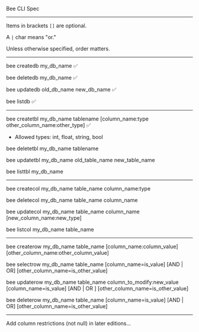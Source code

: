 Bee CLI Spec

------------------------

Items in brackets `[]` are optional.

A `|` char means "or."

Unless otherwise specified, order matters.

------------------------

bee createdb my_db_name ✅

bee deletedb my_db_name ✅

bee updatedb old_db_name new_db_name ✅

bee listdb ✅

------------------------

bee createtbl my_db_name tablename [column_name:type other_column_name:other_type] ✅
- Allowed types: int, float, string, bool

bee deletetbl my_db_name tablename

bee updatetbl my_db_name old_table_name new_table_name

bee listtbl my_db_name

------------------------

bee createcol my_db_name table_name column_name:type

bee deletecol my_db_name table_name column_name

bee updatecol my_db_name table_name column_name [new_column_name:new_type]

bee listcol my_db_name table_name

------------------------

bee createrow my_db_name table_name [column_name:column_value] [other_column_name:other_column_value]

bee selectrow my_db_name table_name [column_name=is_value] [AND | OR] [other_column_name=is_other_value]

bee updaterow my_db_name table_name column_to_modify:new_value [column_name=is_value] [AND | OR ] [other_column_name=is_other_value]

bee deleterow my_db_name table_name [column_name=is_value] [AND | OR] [other_column_name=is_other_value]

------------------------

Add column restrictions (not null) in later editions...
